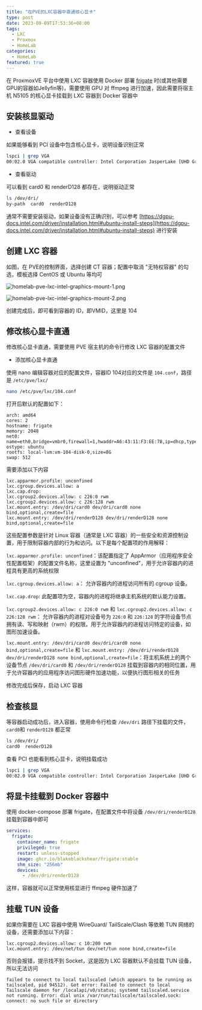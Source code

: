 ```yaml
---
title: "在PVE的LXC容器中直通核心显卡"
type: post
date: 2023-09-09T17:53:36+08:00
tags:
  - LXC
  - Proxmox
  - HomeLab
categories:
  - HomeLab
featured: true
---
```


在 ProxmoxVE 平台中使用 LXC 容器使用 Docker 部署 [frigate](https://frigate.video/) 时(或其他需要GPU的容器如Jellyfin等)，需要使用 GPU 对 ffmpeg 进行加速，因此需要将宿主机 N5105 的核心显卡挂载到 LXC 容器到 Docker 容器中

## 安装核显驱动

- 查看设备

如果能够看到 PCI 设备中包含核心显卡，说明设备识别正常

```bash
lspci | grep VGA
00:02.0 VGA compatible controller: Intel Corporation JasperLake [UHD Graphics] (rev 01)
```

- 查看驱动

可以看到 card0 和 renderD128 都存在，说明驱动正常

```bash
ls /dev/dri/
by-path  card0	renderD128
```

通常不需要安装驱动，如果设备没有正确识别，可以参考 [https://dgpu-docs.intel.com/driver/installation.html#ubuntu-install-steps](https://dgpu-docs.intel.com/driver/installation.html#ubuntu-install-steps) 进行安装

## 创建 LXC 容器

如图，在 PVE的控制界面，选择创建 CT 容器；配置中取消 "无特权容器" 的勾选，模板选择 CentOS 或 Ubuntu 等均可

![homelab-pve-lxc-intel-graphics-mount-1.png](https://img.hellowood.dev/picture/homelab-pve-lxc-intel-graphics-mount-1.png)

![homelab-pve-lxc-intel-graphics-mount-2.png](https://img.hellowood.dev/picture/homelab-pve-lxc-intel-graphics-mount-2.png)

创建完成后，即可看到容器的 ID，即VMID，这里是 104

## 修改核心显卡直通

修改核心显卡直通，需要使用 PVE 宿主机的命令行修改 LXC 容器的配置文件

- 添加核心显卡直通

使用 nano 编辑容器对应的配置文件，容器ID 104对应的文件是 `104.conf`，路径是 `/etc/pve/lxc/`

```bash
nano /etc/pve/lxc/104.conf
```

打开后默认的配置如下：

```dsconfig
arch: amd64
cores: 2
hostname: frigate
memory: 2048
net0: name=eth0,bridge=vmbr0,firewall=1,hwaddr=A6:43:11:F3:EE:78,ip=dhcp,type=veth
ostype: ubuntu
rootfs: local-lvm:vm-104-disk-0,size=8G
swap: 512
```

需要添加以下内容

```dsconfig
lxc.apparmor.profile: unconfined
lxc.cgroup.devices.allow: a
lxc.cap.drop:
lxc.cgroup2.devices.allow: c 226:0 rwm
lxc.cgroup2.devices.allow: c 226:128 rwm
lxc.mount.entry: /dev/dri/card0 dev/dri/card0 none bind,optional,create=file
lxc.mount.entry: /dev/dri/renderD128 dev/dri/renderD128 none bind,optional,create=file
```

这些配置参数是针对 Linux 容器（通常是 LXC 容器）的一些安全和资源控制设置，用于限制容器内部的行为和访问。以下是每个配置项的作用解释：

`lxc.apparmor.profile: unconfined`：该配置指定了 AppArmor（应用程序安全性配置框架）的配置文件名称，这里设置为 "unconfined"，用于允许容器内的进程具有更高的系统权限

`lxc.cgroup.devices.allow: a`： 允许容器内的进程访问所有的 cgroup 设备。

`lxc.cap.drop`: 此配置项为空，容器内的进程将继承主机系统的默认能力设置。

`lxc.cgroup2.devices.allow: c 226:0 rwm` 和 `lxc.cgroup2.devices.allow: c 226:128 rwm`： 允许容器内的进程对设备号为 `226:0` 和 `226:128` 的字符设备节点拥有读、写和映射（rwm）的权限。用于允许容器内的进程访问特定的设备，如图形加速设备。

`lxc.mount.entry: /dev/dri/card0 dev/dri/card0 none bind,optional,create=file` 和
`lxc.mount.entry: /dev/dri/renderD128 dev/dri/renderD128 none bind,optional,create=file`：将主机系统上的两个设备节点 `/dev/dri/card0` 和 `/dev/dri/renderD128` 挂载到容器内的相同位置，用于允许容器内的应用程序访问图形硬件加速功能，以便执行图形相关的任务

修改完成后保存，启动 LXC 容器

## 检查核显

等容器启动成功后，进入容器，使用命令行检查 `/dev/dri` 路径下挂载的文件，`card0`和 `renderD128` 都正常

```bash
ls /dev/dri/
card0  renderD128
```

查看 PCI 也能看到核心显卡，说明挂载成功

```bash
lspci | grep VGA
00:02.0 VGA compatible controller: Intel Corporation JasperLake [UHD Graphics] (rev 01)
```

## 将显卡挂载到 Docker 容器中

使用 docker-compose 部署 frigate，在配置文件中将设备 `/dev/dri/renderD128` 挂载到容器中即可

```yaml
services:
  frigate:
    container_name: frigate
    privileged: true
    restart: unless-stopped
    image: ghcr.io/blakeblackshear/frigate:stable
    shm_size: "256mb"
    devices:
      - /dev/dri/renderD128
```

这样，容器就可以正常使用核显进行 ffmpeg 硬件加速了

## 挂载 TUN 设备

如果你需要在 LXC 容器中使用 WireGuard/ TailScale/Clash 等依赖 TUN 网络的设备，还需要添加以下内容：

```dsconfig
lxc.cgroup2.devices.allow: c 10:200 rwm
lxc.mount.entry: /dev/net/tun dev/net/tun none bind,create=file
```

否则会报错，提示找不到 Socket，这是因为 LXC 容器默认不会挂载 TUN 设备，所以无法访问

```
failed to connect to local tailscaled (which appears to be running as tailscaled, pid 94512). Got error: Failed to connect to local Tailscale daemon for /localapi/v0/status; systemd tailscaled.service not running. Error: dial unix /var/run/tailscale/tailscaled.sock: connect: no such file or directory
```
